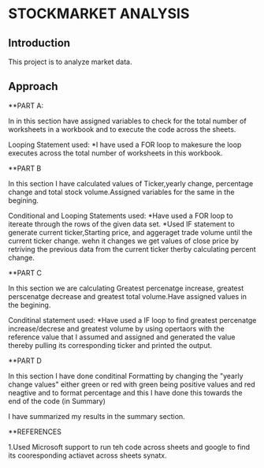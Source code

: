 # STOCKMARKET ANALYSIS #

## Introduction ##

This project is to analyze market data.

## Approach ##

**PART A:

In in this section have assigned variables to check for the total number of worksheets in a workbook and to execute the code across the sheets.

Looping Statement used:
*I have used a FOR loop to makesure the loop executes across the total number of worksheets in this workbook.

**PART B

In this section I have calculated values of Ticker,yearly change, percentage change and total stock volume.Assigned variables for the same in the begining.

Conditional and Looping Statements used:
*Have used a FOR loop to itereate through the rows of the given data set.
*Used IF statement to generate current ticker,Starting price, and aggeraget trade volume until the current ticker change. wehn it changes we get values of close price by retriving the previous data from the current ticker therby calculating percent change.

**PART C

In this section we are calculating Greatest percenatge increase, greatest perscenatge decrease and greatest total volume.Have assigned values in the begining.

Conditinal statement used:
*Have used a IF loop to find greatest percenatge increase/decrese and greatest volume by using opertaors with the reference value that I assumed and assigned and generated the value thereby pulling its corresponding ticker and printed the output.

**PART D

In this section I have done conditinal Formatting by changing the "yearly change values" either green or red with green being positive values and red neagtive and to format percentage and this I have done this towards the end of the code (in Summary)

I have summarized my results in the summary section.

**REFERENCES

1.Used Microsoft support to run teh code across sheets and google to find its cooresponding actiavet across sheets synatx.
